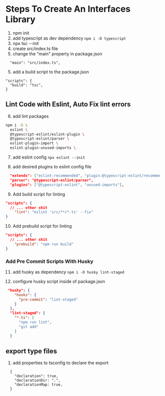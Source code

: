 # Steps To Create An Interfaces Library

1. npm init
2. add typescript as dev dependency `npm i -D typescript`
3. npx tsc --init
4. create src/index.ts file
5. change the "main" property in package.json

```
  "main": "src/index.ts",
```

5. add a build script to the package.json

```
"scripts": {
  "build": "tsc",
}
```

## Lint Code with Eslint, Auto Fix lint errors

6. add lint packages

```sh
npm i -D \
  eslint \
  @typescript-eslint/eslint-plugin \
  @typescript-eslint/parser \
  eslint-plugin-import \
  eslint-plugin-unused-imports \
```

7. add eslint config `npx eslint --init`

8. add desired plugins to eslint config file

```json
  "extends": ["eslint:recommended", "plugin:@typescript-eslint/recommended"],
  "parser": "@typescript-eslint/parser",
  "plugins": ["@typescript-eslint", "unused-imports"],
```

9. Add build script for linting

```json
"scripts": {
  // ... other shit
    "lint": "eslint 'src/**/*.ts' --fix"
}
```

10. Add prebuild script for linting

```json
"scripts": {
  // ... other shit
    "prebuild": "npm run build"
}
```

### Add Pre Commit Scripts With Husky

11. add husky as dependency `npm i -D husky lint-staged`

12. configure husky script inside of package.json

```json
 "husky": {
    "hooks": {
      "pre-commit": "lint-staged"
    }
  },
  "lint-staged": {
    "*.ts": [
      "npm run lint",
      "git add"
    ]
  }
```

## export type files

1. add properties to tsconfig to declare the export

```
  {
    "declaration": true,
    "declarationDir: ".",
    "declarationMap: true,
  }
```
